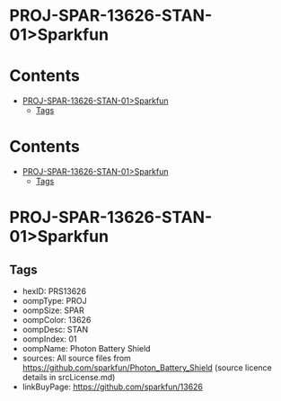 
PROJ-SPAR-13626-STAN-01>Sparkfun
================================

Contents
========

* [PROJ-SPAR-13626-STAN-01>Sparkfun](#proj-spar-13626-stan-01sparkfun)
	* [Tags](#tags)

Contents
========

* [PROJ-SPAR-13626-STAN-01>Sparkfun](#proj-spar-13626-stan-01sparkfun)
	* [Tags](#tags)

# PROJ-SPAR-13626-STAN-01>Sparkfun

## Tags

- hexID: PRS13626
- oompType: PROJ
- oompSize: SPAR
- oompColor: 13626
- oompDesc: STAN
- oompIndex: 01
- oompName: Photon Battery Shield
- sources: All source files from https://github.com/sparkfun/Photon_Battery_Shield (source licence details in srcLicense.md)
- linkBuyPage: https://github.com/sparkfun/13626
